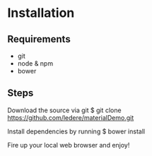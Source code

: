# Installation

## Requirements

- git
- node & npm
- bower 

## Steps

Download the source via git
$ git clone https://github.com/ledere/materialDemo.git

Install dependencies by running
$ bower install

Fire up your local web browser and enjoy!
